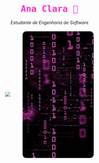 <h1 align="center" style="font-family: 'Fira Code', monospace; color: #ff2cc3;">
  Ana Clara 🖤
</h1>
<p align="center">
  <i>Estudante de Engenharia de Software</i>
</p>

<!-- Container central -->
<div align="center" style="display: flex; justify-content: center; align-items: center; gap: 40px; margin-top: 20px;">

  <!-- GitHub Stats centralizado -->
  <div>
    <picture>
      <source
        srcset="https://github-readme-stats.vercel.app/api?username=naclaragsd&show_icons=true&title_color=ff2cc3&icon_color=ff2cc3&text_color=ffffff&bg_color=000000&hide_border=true"
        media="(prefers-color-scheme: dark)"
      />
      <source
        srcset="https://github-readme-stats.vercel.app/api?username=naclaragsd&show_icons=true&title_color=ff2cc3&icon_color=ff2cc3"
        media="(prefers-color-scheme: light), (prefers-color-scheme: no-preference)"
      />
      <img src="https://github-readme-stats.vercel.app/api?username=naclaragsd&show_icons=true&title_color=ff2cc3&icon_color=ff2cc3&text_color=ffffff&bg_color=000000&hide_border=true" />
    </picture>
  </div>

  <!-- Imagem ao lado -->
  <img src="https://github.com/naclaragsd/naclaragsd/blob/main/download%20(9).jpeg?raw=true" width="230px" alt="Ana Clara" style="border-radius: 12px;" />
</div>

<!-- Espaço em branco embaixo -->
<br><br><br>
